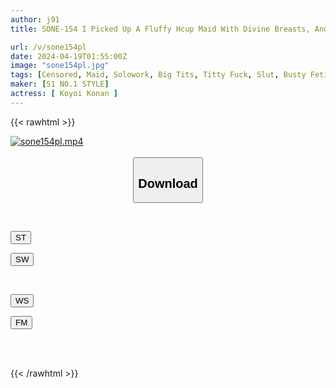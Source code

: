 ```yaml
---
author: j91
title: SONE-154 I Picked Up A Fluffy Hcup Maid With Divine Breasts, And She Gave Me The World's Softest And Sweetest Titty Fuck In Return, Konan Koyoi.

url: /v/sone154pl
date: 2024-04-19T01:55:00Z
image: "sone154pl.jpg"
tags: [Censored, Maid, Solowork, Big Tits, Titty Fuck, Slut, Busty Fetish	]
maker: [S1 NO.1 STYLE]
actress: [ Koyoi Konan ]
---
```



{{< rawhtml >}}

<div class="video" data-videoid="OdW2bewbQwfZJ1D">
    <a href="javascript:;">
        <img src="/v/sone154pl/sone154pl.jpg" width="WIDTH" height="HEIGHT" alt="sone154pl.mp4" loading="lazy">
    </a>
</div>

<script type="text/javascript" src="https://j91.asia/asset/on-demand-st.js"></script>

<br>
  <link rel="stylesheet" href="https://j91.asia/asset/bs5.css">
  
  <center>
  <button class="btn btn-primary" type="button" data-bs-toggle="collapse" data-bs-target=".multi-collapse" aria-expanded="false" aria-controls="multiCollapseExample1 multiCollapseExample2"><h2>Download</h2></button></center>
</p>
<div class="row">
  <div class="col">
    <div class="collapse multi-collapse" id="multiCollapseExample1">
      <div class="card card-body">
	      	      <br>
<div class="buttons">  
<p><a href="https://streamtape.to/v/OdW2bewbQwfZJ1D" target="_blank"><button class="btn-hover color-3"><i class="fa fa-download"></i> ST</button></a></p>
<p><a href="https://asnwish.com/b1j296ss98jr" target="_blank"><button class="btn-hover color-2"><i class="fa fa-download"></i> SW</button></a></p></div>
    </div>
  </div>
</div>
  <div class="col">
    <div class="collapse multi-collapse" id="multiCollapseExample2">
      <div class="card card-body">
	      <br>
<div class="buttons">
<p><a href="https://wolfstream.tv/1j853hkm260r"><button class="btn-hover color-9"><i class="fa fa-download"></i> WS</button></a></p>
<p><a href="https://filemoon.sx/d/1ob5rh7r2yr3"><button class="btn-hover color-8"><i class="fa fa-download"></i> FM</button></a></p></div>
<br><br>
      </div>
    </div>
  </div>
</div>

{{< /rawhtml >}}